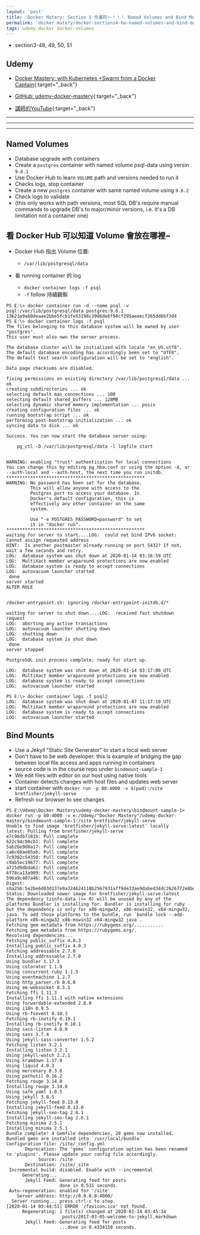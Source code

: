 ```yaml
---
layout: 'post'
title: 'Docker Matery: Section 5 作業阿～！！！ Named Volumes and Bind Mounts'
permalink: 'docker_matery/docker-sections4-hw-named-volumes-and-bind-mounts'
tags: udemy-docker docker-volumes
---
```


- section3-48, 49, 50, 51

## Udemy

- [Docker Mastery: with Kubernetes +Swarm from a Docker Captain](https://www.udemy.com/course/docker-mastery/){:target="_back"}

- [GitHub: udemy-docker-mastery](https://github.com/BretFisher/udemy-docker-mastery){:target="_back"}

- [講師的YouTube](https://www.youtube.com/channel/UC0NErq0RhP51iXx64ZmyVfg){:target="_back"}

---
---
---


## Named Volumes 

- Database upgrade with containers
- Create a `postgres` container with named volume psql-data using versin `9.6.1`
- Use Docker Hub to learn `VOLUME` path and versions needed to run it 
- Checks logs, stop container
- Create a new `postgres` container with same named volume using `9.6.2`
- Check logs to validate 
- (this only works with path versions, most SQL DB's require manual commands to upgrade DB's to major/minor versions, i.e. it's a DB limitation not a container one)


## 看 Docker Hub 可以知道 Volume 會放在哪裡~

- Docker Hub 指出 Volume 位置:

   - `/var/lib/postgresql/data`

- 看 running container 的 log

   - `docker container logs -f psql`
   - `-f` follow 持續觀察

~~~
PS E:\> docker container run -d --name psql -v psql:/var/lib/postgresql/data postgres:9.6.1
13623a9ab0deaae2bbe5fcb1fe53198c3986de6f98cf295aeeecf265dd6bf3d4
PS E:\> docker container logs -f psql
The files belonging to this database system will be owned by user "postgres".
This user must also own the server process.

The database cluster will be initialized with locale "en_US.utf8".
The default database encoding has accordingly been set to "UTF8".
The default text search configuration will be set to "english".

Data page checksums are disabled.

fixing permissions on existing directory /var/lib/postgresql/data ... ok
creating subdirectories ... ok
selecting default max_connections ... 100
selecting default shared_buffers ... 128MB
selecting dynamic shared memory implementation ... posix
creating configuration files ... ok
running bootstrap script ... ok
performing post-bootstrap initialization ... ok
syncing data to disk ... ok

Success. You can now start the database server using:

    pg_ctl -D /var/lib/postgresql/data -l logfile start


WARNING: enabling "trust" authentication for local connections
You can change this by editing pg_hba.conf or using the option -A, or
--auth-local and --auth-host, the next time you run initdb.
****************************************************
WARNING: No password has been set for the database.
         This will allow anyone with access to the
         Postgres port to access your database. In
         Docker's default configuration, this is
         effectively any other container on the same
         system.

         Use "-e POSTGRES_PASSWORD=password" to set
         it in "docker run".
****************************************************
waiting for server to start....LOG:  could not bind IPv6 socket: Cannot assign requested address
HINT:  Is another postmaster already running on port 5432? If not, wait a few seconds and retry.
LOG:  database system was shut down at 2020-01-14 03:16:59 UTC
LOG:  MultiXact member wraparound protections are now enabled
LOG:  database system is ready to accept connections
LOG:  autovacuum launcher started
 done
server started
ALTER ROLE


/docker-entrypoint.sh: ignoring /docker-entrypoint-initdb.d/*

waiting for server to shut down....LOG:  received fast shutdown request
LOG:  aborting any active transactions
LOG:  autovacuum launcher shutting down
LOG:  shutting down
LOG:  database system is shut down
 done
server stopped

PostgreSQL init process complete; ready for start up.

LOG:  database system was shut down at 2020-01-14 03:17:00 UTC
LOG:  MultiXact member wraparound protections are now enabled
LOG:  database system is ready to accept connections
LOG:  autovacuum launcher started
~~~


~~~
PS E:\> docker container logs -f psql2
LOG:  database system was shut down at 2020-01-07 11:17:19 UTC
LOG:  MultiXact member wraparound protections are now enabled
LOG:  database system is ready to accept connections
LOG:  autovacuum launcher started
~~~

## Bind Mounts

- Use a Jekyll "Static Site Generator" to start a local web server
- Don't have to be web developer: this is example of bridging the gap between local file access and apps running in containers
- source code is in the course repo under `bindmount-sample-1`
- We edit files with editor on our host using native tools 
- Container detects changes with host files and updates web server
- start container with `docker run -p 80:4000 -v $(pwd):/site bretfisher/jekyll-serve`
- Refresh our browser to see changes


~~~
PS E:\Udemy\Docker Mastery\udemy-docker-mastery\bindmount-sample-1> docker run -p 80:4000 -v e:/Udemy/"Docker Mastery"/udemy-docker-mastery/bindmount-sample-1:/site bretfisher/jekyll-serve
Unable to find image 'bretfisher/jekyll-serve:latest' locally
latest: Pulling from bretfisher/jekyll-serve
e7c96db7181b: Pull complete                                                                                                                                                                                        622c94c90cb1: Pull complete                                                                                                                                                                                        5ab26e9d8a17: Pull complete                                                                                                                                                                                        ca6c68ae65ab: Pull complete                                                                                                                                                                                        7c9302c54350: Pull complete                                                                                                                                                                                        c9ab5ec19677: Pull complete                                                                                                                                                                                        a725d9dbda62: Pull complete                                                                                                                                                                                        6f78ca13a909: Pull complete                                                                                                                                                                                        596a9c407a46: Pull complete                                                                                                                                                                                        Digest: sha256:5e2be6d03d137e9a724624118b2567931aff94e33ae9dabed34dc2626772e8be
Status: Downloaded newer image for bretfisher/jekyll-serve:latest
The dependency tzinfo-data (>= 0) will be unused by any of the platforms Bundler is installing for. Bundler is installing for ruby but the dependency is only for x86-mingw32, x86-mswin32, x64-mingw32, java. To add those platforms to the bundle, run `bundle lock --add-platform x86-mingw32 x86-mswin32 x64-mingw32 java`.
Fetching gem metadata from https://rubygems.org/...........
Fetching gem metadata from https://rubygems.org/.
Resolving dependencies...
Fetching public_suffix 4.0.3
Installing public_suffix 4.0.3
Fetching addressable 2.7.0
Installing addressable 2.7.0
Using bundler 1.17.3
Using colorator 1.1.0
Using concurrent-ruby 1.1.5
Using eventmachine 1.2.7
Using http_parser.rb 0.6.0
Using em-websocket 0.5.1
Fetching ffi 1.11.3
Installing ffi 1.11.3 with native extensions
Using forwardable-extended 2.6.0
Using i18n 0.9.5
Using rb-fsevent 0.10.3
Fetching rb-inotify 0.10.1
Installing rb-inotify 0.10.1
Using sass-listen 4.0.0
Using sass 3.7.4
Using jekyll-sass-converter 1.5.2
Fetching listen 3.2.1
Installing listen 3.2.1
Using jekyll-watch 2.2.1
Using kramdown 1.17.0
Using liquid 4.0.3
Using mercenary 0.3.6
Using pathutil 0.16.2
Fetching rouge 3.14.0
Installing rouge 3.14.0
Using safe_yaml 1.0.5
Using jekyll 3.8.5
Fetching jekyll-feed 0.13.0
Installing jekyll-feed 0.13.0
Fetching jekyll-seo-tag 2.6.1
Installing jekyll-seo-tag 2.6.1
Fetching minima 2.5.1
Installing minima 2.5.1
Bundle complete! 4 Gemfile dependencies, 28 gems now installed.
Bundled gems are installed into `/usr/local/bundle`
Configuration file: /site/_config.yml
       Deprecation: The 'gems' configuration option has been renamed to 'plugins'. Please update your config file accordingly.
            Source: /site
       Destination: /site/_site
 Incremental build: disabled. Enable with --incremental
      Generating...
       Jekyll Feed: Generating feed for posts
                    done in 0.531 seconds.
 Auto-regeneration: enabled for '/site'
    Server address: http://0.0.0.0:4000/
  Server running... press ctrl-c to stop.
[2020-01-14 03:44:51] ERROR `/favicon.ico' not found.
      Regenerating: 1 file(s) changed at 2020-01-14 03:45:34
                    _posts/2017-03-05-welcome-to-jekyll.markdown
       Jekyll Feed: Generating feed for posts
                    ...done in 0.4334158 seconds.
~~~